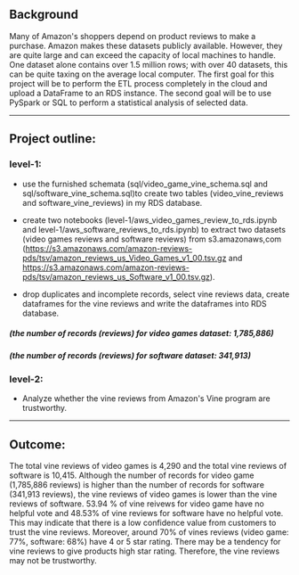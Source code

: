 ## Background

Many of Amazon's shoppers depend on product reviews to make a purchase. Amazon makes these datasets publicly available. However, they are quite large and can exceed the capacity of local machines to handle. One dataset alone contains over 1.5 million rows; with over 40 datasets, this can be quite taxing on the average local computer. The first goal for this project will be to perform the ETL process completely in the cloud and upload a DataFrame to an RDS instance. The second goal will be to use PySpark or SQL to perform a statistical analysis of selected data.

- - -

## Project outline:

### level-1: 
* use the furnished schemata (sql/video_game_vine_schema.sql and sql/software_vine_schema.sql)to create two tables (video_vine_reviews and software_vine_reviews) in my RDS database.

* create two notebooks (level-1/aws_video_games_review_to_rds.ipynb and level-1/aws_software_reviews_to_rds.ipynb) to extract two datasets (video games reviews and software reviews) from s3.amazonaws,com (https://s3.amazonaws.com/amazon-reviews-pds/tsv/amazon_reviews_us_Video_Games_v1_00.tsv.gz and https://s3.amazonaws.com/amazon-reviews-pds/tsv/amazon_reviews_us_Software_v1_00.tsv.gz).

* drop duplicates and incomplete records, select vine reviews data, create dataframes for the vine reviews and write the dataframes into RDS database.

##### (the number of records (reviews) for video games dataset: 1,785,886)
##### (the number of records (reviews) for software dataset: 341,913)


### level-2: 
* Analyze whether the vine reviews from Amazon's Vine program are trustworthy.

- - -

## Outcome:

The total vine reviews of video games is 4,290 and the total vine reviews of software is 10,415. Although the number of records for video game (1,785,886 reviews) is higher than the number of records for software (341,913 reviews), the vine reviews of video games is lower than the vine reviews of software. 53.94 % of vine reivews for video game have no helpful vote and 48.53% of vine reviews for software have no helpful vote. This may indicate that there is a low confidence value from customers to trust the vine reviews. Moreover, around 70% of vines reviews (video game: 77%, software: 68%) have 4 or 5 star rating. There may be a tendency for vine reviews to give products high star rating. Therefore, the vine reviews may not be trustworthy.
